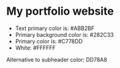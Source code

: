 # My portfolio website

* Text primary color is: #ABB2BF
* Primary background color is: #282C33
* Primary color is: #C778DD
* White: #FFFFFF

Alternative to subheader color: DD78A8